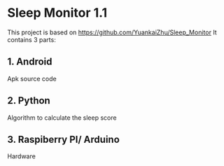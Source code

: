 # Sleep Monitor 1.1
This project is based on https://github.com/YuankaiZhu/Sleep_Monitor
  It contains 3 parts:
  ## 1. Android
  Apk source code
  ## 2. Python
  Algorithm to calculate the sleep score
  ## 3. Raspiberry PI/ Arduino
  Hardware
